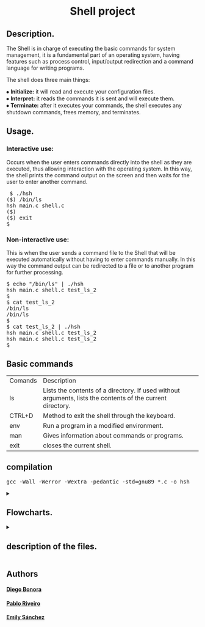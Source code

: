 <h1 align = "center"> Shell project </h1>

<h2>Description.</h2>

<p>The Shell is in charge of executing the basic commands for system management, it is a fundamental part of an operating system, having features such as process control, input/output redirection and a command language for writing programs.<br>

The shell does three main things:<br>

⦁ <b>Initialize:</b> it will read and execute your configuration files.<br>
⦁ <b>Interpret:</b> it reads the commands it is sent and will execute them.<br>
⦁ <b>Terminate:</b> after it executes your commands, the shell executes any shutdown commands, frees memory, and terminates.</p>

<h2>Usage.</h2>

<h3>Interactive use:</h3>

<p>Occurs when the user enters commands directly into the shell as they are executed, thus allowing interaction with the operating system. In this way, the shell prints the command output on the screen and then waits for the user to enter another command.
</p>

<pre>
 $ ./hsh
($) /bin/ls
hsh main.c shell.c
($)
($) exit
$
</pre>

<h3>Non-interactive use:</h3>

<p>This is when the user sends a command file to the Shell that will be executed automatically without having to enter commands manually. In this way the command output can be redirected to a file or to another program for further processing.
</p>
<pre>
$ echo "/bin/ls" | ./hsh
hsh main.c shell.c test_ls_2
$
$ cat test_ls_2
/bin/ls
/bin/ls
$
$ cat test_ls_2 | ./hsh
hsh main.c shell.c test_ls_2
hsh main.c shell.c test_ls_2
$
</pre>
<h2>Basic commands</h2>
<table>
  <tr>
<td>Comands</td>
<td>Description</td>
</tr>
  <tr>
    <td>ls</td>
    <td>Lists the contents of a directory. If used without arguments, lists the contents of the current directory.</td>
  </tr>
  <tr>
    <td>CTRL+D</td>
    <td>Method to exit the shell through the keyboard.</td>
  </tr>
  <tr>
    <td>env</td>
    <td>Run a program in a modified environment.</td>
  </tr>
  <td>man</td>
  <td>Gives information about commands or programs.</td>
  </tr>
  <tr>
  <td>exit</td>
  <td>closes the current shell.</td>
  </tr>
  </table>

<h2>compilation</h2>
  <pre>
gcc -Wall -Werror -Wextra -pedantic -std=gnu89 *.c -o hsh
</pre>
 <details>
 <summary><h2>Flowcharts.</h2></summary>
  
  ![Shell ](https://user-images.githubusercontent.com/124268926/235258205-f7d65531-8ad7-4e9e-a058-033616c93a5e.jpg)
</details>
  <details>
 <summary><h2>description of the files.</h2></summary>
  
  1. [ _shell.c ](#_shell.c)
  2. [_execute.c](#_execute.c)
  3. [main.h](#main.h)
  4. [_token_separator.c](#_token_separator.c)
  5. [_list_to_array.c](#_list_to_array.c)
  6. [_path_finder.c ](#_path_finder.c)
  7. [_stat_checker.c ](#_stat_checker.c)
  8. [add_node_end.c](#add_node_end.c)
  9. [free_list.c](#free_list.c)
  10. [_env.c ](#_env.c)
  
  <a name="_shell.c"></a>
  <h2><a href="https://github.com/Diego-Bonora/holbertonschool-simple_shell/blob/master/_shell.c"target="_blank">_shell.c</a></h2>
  
 The first function contains a command interpreter that selects the input, tokenizes it, looks for the matching executable and executes it with the matching commands. Finally, the second function reads the user input and stores it in a character string. It will also check if the input is the command "exit", and if so, it exits the program as an error, freeing memory as well.
 <pre>
 Prototype: int main(__attribute__((unused)) int argc, char *argv[])
 </pre>
 <pre>
 Prototype: char *Read_line(ssize_t *_exit_)
 </pre>
  ---
  <a name="_execute.c"></a>
  <h2><a href="https://github.com/Diego-Bonora/holbertonschool-simple_shell/blob/master/_execute.c"target="_blank">_execute.c</a></h2>
  
creates a child process using 'fork()' and uses the execv system call to execute an external program within that process.  It waits for the command to execute successfully in that process and returns to the parent process where it resumes shell execution. If the process could not open correctly or execution was not possible, it issues error messages.

 <pre>
 Prototype: int _EXE_Cute(char **args)" 
 </pre>
  ---
  <a name="main.h"></a>
  <h2><a href="https://github.com/Diego-Bonora/holbertonschool-simple_shell/blob/master/main.h"target="_blank">main.h</a></h2>
  
  this file contains the functions to be used for the shell project
  
  ---
  <a name="_token_separator.c"></a>
  <h2><a href="https://github.com/Diego-Bonora/holbertonschool-simple_shell/blob/master/_token_separator.c"target="_blank">_token_separator</a></h2>
  receives a string and a delimiter and returns a linked list with the contents of the tokenized string.
  
   <pre>
 Prototype: token_t *tokenicer(char *line, char *delimit)
 </pre>
  ---
  <a name="_list_to_array.c"></a>
  <h2><a href="https://github.com/Diego-Bonora/holbertonschool-simple_shell/blob/master/_list_to_array.c"target="_blank">_list_to_array.c</a></h2>
 receives a linked list and returns the data from its token field in an array of strings
 
  <pre>
 Prototype: char **_list_to_array(token_t *head)
 </pre>
  ---
  <a name="_path_finder.c"></a>
  <h2><a href="https://github.com/Diego-Bonora/holbertonschool-simple_shell/blob/master/_path_finder.c"target="_blank">_path_finder.c </a></h2>
  receives a string with the reference of which environment variable should be isolated from the external variable environ and returns a string with the values contained in that variable. Punctually we use it to extract the value of the PATH variable from environ.
  
   <pre>
 Prototype: token_t *_getenv(char *str)
 </pre>
  ---
  <a name="_stat_checker.c"></a>
  <h2><a href="https://github.com/Diego-Bonora/holbertonschool-simple_shell/blob/master/_stat_checker.c"target="_blank">_stat_checker</a></h2>
in the first function calls the stat system that checks if the command entered by the user exists and has the permissions to execute in the specified path.  Also, in this file is the second function that we use as our version of "strcat", we decided to implement it since the original function allocates memory and we considered it more convenient not to do so in this case to avoid later mummy errors.

 <pre>
 Prototype: token_t *_stat_checker(token_t *head, token_t *path)
 </pre>
  <pre>
 Prototype: char *_concat(char *str, char *add)
 </pre>
  
  ---
  <a name="add_node_end.c"></a>
  <h2><a href="https://github.com/Diego-Bonora/holbertonschool-simple_shell/blob/master/add_node_end.c"target="_blank">add_node_end.c</a></h2>
  takes a string and places it as a new value in a linked list.
  
   <pre>
 Prototype: token_t *add_node_end(token_t **head, const char *str)
 </pre>
  ---
  <a name="free_list.c"></a>
  <h2><a href="https://github.com/Diego-Bonora/holbertonschool-simple_shell/blob/master/free_list.c"target="_blank">free_list.c</a></h2>
  fucnion that takes a linked list and frees the memory lodged in each of its registers.
  
     <pre>
 Prototype: void free_list(token_t *head)
 </pre>
  ---
  <a name="_env.c"></a>
  <h2><a href="https://github.com/Diego-Bonora/holbertonschool-simple_shell/blob/master/_env.c"target="_blank">_env.c</a></h2>
  function which, like the env function, prints the contents of the system environment variables, i.e. the contents of the external variable.
  
     <pre>
 Prototype: void _env(void)
 </pre>
  ---
  </details>
  
  <h2>Authors</h2>
  <h4><a href="https://github.com/Diego-Bonora"target="_blank">Diego Bonora</a></h4>
  <h4><a href="https://github.com/TheWhiteMachine"target="_blank">Pablo Riveiro</a></h4>
  <h4><a href="https://github.com/20Emi"target="_blank">Emily Sánchez</a></h4>
